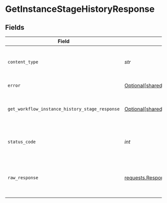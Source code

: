# GetInstanceStageHistoryResponse


## Fields

| Field                                                                                                                      | Type                                                                                                                       | Required                                                                                                                   | Description                                                                                                                |
| -------------------------------------------------------------------------------------------------------------------------- | -------------------------------------------------------------------------------------------------------------------------- | -------------------------------------------------------------------------------------------------------------------------- | -------------------------------------------------------------------------------------------------------------------------- |
| `content_type`                                                                                                             | *str*                                                                                                                      | :heavy_check_mark:                                                                                                         | HTTP response content type for this operation                                                                              |
| `error`                                                                                                                    | [Optional[shared.Error]](../../models/shared/error.md)                                                                     | :heavy_minus_sign:                                                                                                         | General error                                                                                                              |
| `get_workflow_instance_history_stage_response`                                                                             | [Optional[shared.GetWorkflowInstanceHistoryStageResponse]](../../models/shared/getworkflowinstancehistorystageresponse.md) | :heavy_minus_sign:                                                                                                         | The workflow instance stage history                                                                                        |
| `status_code`                                                                                                              | *int*                                                                                                                      | :heavy_check_mark:                                                                                                         | HTTP response status code for this operation                                                                               |
| `raw_response`                                                                                                             | [requests.Response](https://requests.readthedocs.io/en/latest/api/#requests.Response)                                      | :heavy_check_mark:                                                                                                         | Raw HTTP response; suitable for custom response parsing                                                                    |